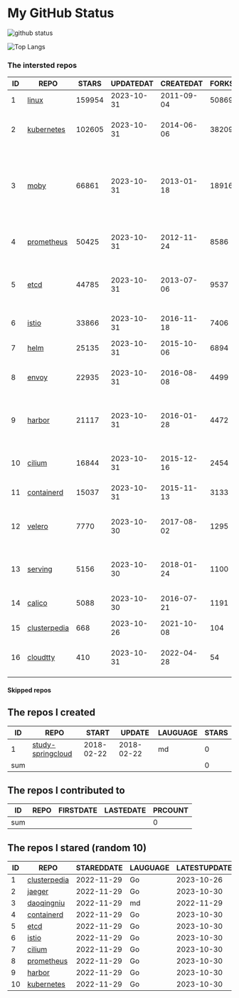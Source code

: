 # My GitHub Status

<img src="https://github-readme-stats-1.yihong0618.vercel.app/api?username=daoqingniu&show_icons=true&&&hide_title=true&count_private=true" alt="github status" />

![Top Langs](https://github-readme-stats-1.yihong0618.vercel.app/api/top-langs/?username=daoqingniu&layout=compact)

<!--START_SECTION:github_repos-->
### The intersted repos
| ID |                              REPO                               | STARS  | UPDATEDAT  | CREATEDAT  | FORKSCOUNT |                                                DESCRIPTIONS                                                |
|----|-----------------------------------------------------------------|--------|------------|------------|------------|------------------------------------------------------------------------------------------------------------|
|  1 | [linux](https://github.com/torvalds/linux)                      | 159954 | 2023-10-31 | 2011-09-04 |      50869 | Linux kernel source tree                                                                                   |
|  2 | [kubernetes](https://github.com/kubernetes/kubernetes)          | 102605 | 2023-10-31 | 2014-06-06 |      38209 | Production-Grade Container Scheduling and Management                                                       |
|  3 | [moby](https://github.com/moby/moby)                            |  66861 | 2023-10-31 | 2013-01-18 |      18916 | The Moby Project - a collaborative project for the container ecosystem to assemble container-based systems |
|  4 | [prometheus](https://github.com/prometheus/prometheus)          |  50425 | 2023-10-31 | 2012-11-24 |       8586 | The Prometheus monitoring system and time series database.                                                 |
|  5 | [etcd](https://github.com/etcd-io/etcd)                         |  44785 | 2023-10-31 | 2013-07-06 |       9537 | Distributed reliable key-value store for the most critical data of a distributed system                    |
|  6 | [istio](https://github.com/istio/istio)                         |  33866 | 2023-10-31 | 2016-11-18 |       7406 | Connect, secure, control, and observe services.                                                            |
|  7 | [helm](https://github.com/helm/helm)                            |  25135 | 2023-10-31 | 2015-10-06 |       6894 | The Kubernetes Package Manager                                                                             |
|  8 | [envoy](https://github.com/envoyproxy/envoy)                    |  22935 | 2023-10-31 | 2016-08-08 |       4499 | Cloud-native high-performance edge/middle/service proxy                                                    |
|  9 | [harbor](https://github.com/goharbor/harbor)                    |  21117 | 2023-10-31 | 2016-01-28 |       4472 | An open source trusted cloud native registry project that stores, signs, and scans content.                |
| 10 | [cilium](https://github.com/cilium/cilium)                      |  16844 | 2023-10-31 | 2015-12-16 |       2454 | eBPF-based Networking, Security, and Observability                                                         |
| 11 | [containerd](https://github.com/containerd/containerd)          |  15037 | 2023-10-31 | 2015-11-13 |       3133 | An open and reliable container runtime                                                                     |
| 12 | [velero](https://github.com/vmware-tanzu/velero)                |   7770 | 2023-10-30 | 2017-08-02 |       1295 | Backup and migrate Kubernetes applications and their persistent volumes                                    |
| 13 | [serving](https://github.com/knative/serving)                   |   5156 | 2023-10-30 | 2018-01-24 |       1100 | Kubernetes-based, scale-to-zero, request-driven compute                                                    |
| 14 | [calico](https://github.com/projectcalico/calico)               |   5088 | 2023-10-30 | 2016-07-21 |       1191 | Cloud native networking and network security                                                               |
| 15 | [clusterpedia](https://github.com/clusterpedia-io/clusterpedia) |    668 | 2023-10-26 | 2021-10-08 |        104 | The Encyclopedia of Kubernetes clusters                                                                    |
| 16 | [cloudtty](https://github.com/cloudtty/cloudtty)                |    410 | 2023-10-31 | 2022-04-28 |         54 | A Friendly Kubernetes CloudShell (Web Terminal) !                                                          |



#### Skipped repos
<!--END_SECTION:github_repos-->

<!--START_SECTION:my_github-->
## The repos I created
| ID  |                                 REPO                                 |   START    |   UPDATE   | LAUGUAGE | STARS |
|-----|----------------------------------------------------------------------|------------|------------|----------|-------|
|   1 | [study-springcloud](https://github.com/daoqingniu/study-springcloud) | 2018-02-22 | 2018-02-22 | md       |     0 |
| sum |                                                                      |            |            |          |     0 |

## The repos I contributed to
| ID  | REPO | FIRSTDATE | LASTEDATE | PRCOUNT |
|-----|------|-----------|-----------|---------|
| sum |      |           |           |       0 |

## The repos I stared (random 10)
| ID |                              REPO                               | STAREDDATE | LAUGUAGE | LATESTUPDATE |
|----|-----------------------------------------------------------------|------------|----------|--------------|
|  1 | [clusterpedia](https://github.com/clusterpedia-io/clusterpedia) | 2022-11-29 | Go       | 2023-10-26   |
|  2 | [jaeger](https://github.com/jaegertracing/jaeger)               | 2022-11-29 | Go       | 2023-10-30   |
|  3 | [daoqingniu](https://github.com/daoqingniu/daoqingniu)          | 2022-11-29 | md       | 2022-11-29   |
|  4 | [containerd](https://github.com/containerd/containerd)          | 2022-11-29 | Go       | 2023-10-30   |
|  5 | [etcd](https://github.com/etcd-io/etcd)                         | 2022-11-29 | Go       | 2023-10-30   |
|  6 | [istio](https://github.com/istio/istio)                         | 2022-11-29 | Go       | 2023-10-30   |
|  7 | [cilium](https://github.com/cilium/cilium)                      | 2022-11-29 | Go       | 2023-10-30   |
|  8 | [prometheus](https://github.com/prometheus/prometheus)          | 2022-11-29 | Go       | 2023-10-30   |
|  9 | [harbor](https://github.com/goharbor/harbor)                    | 2022-11-29 | Go       | 2023-10-30   |
| 10 | [kubernetes](https://github.com/kubernetes/kubernetes)          | 2022-11-29 | Go       | 2023-10-30   |

<!--END_SECTION:my_github-->
